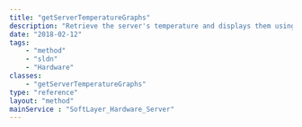 ```yaml
---
title: "getServerTemperatureGraphs"
description: "Retrieve the server's temperature and displays them using thermometer graphs.  Temperatures retrieved are CPU(s) and system temperatures.  Data used to construct graphs is retrieved from the server's remote management card.  All graphs returned will have a title associated with it. "
date: "2018-02-12"
tags:
    - "method"
    - "sldn"
    - "Hardware"
classes:
    - "getServerTemperatureGraphs"
type: "reference"
layout: "method"
mainService : "SoftLayer_Hardware_Server"
---
```

